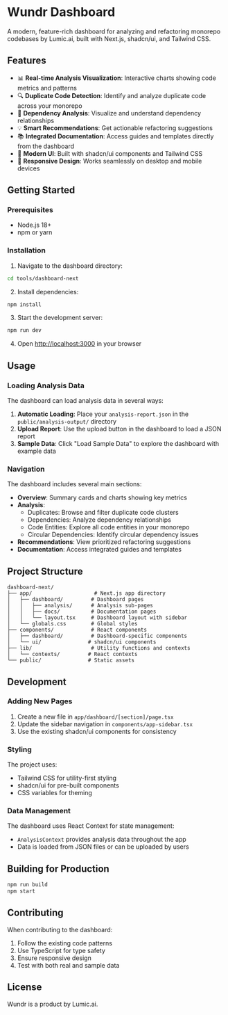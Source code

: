 # Wundr Dashboard

A modern, feature-rich dashboard for analyzing and refactoring monorepo codebases by Lumic.ai, built with Next.js, shadcn/ui, and Tailwind CSS.

## Features

- 📊 **Real-time Analysis Visualization**: Interactive charts showing code metrics and patterns
- 🔍 **Duplicate Code Detection**: Identify and analyze duplicate code across your monorepo
- 🔄 **Dependency Analysis**: Visualize and understand dependency relationships
- 💡 **Smart Recommendations**: Get actionable refactoring suggestions
- 📚 **Integrated Documentation**: Access guides and templates directly from the dashboard
- 🎨 **Modern UI**: Built with shadcn/ui components and Tailwind CSS
- 📱 **Responsive Design**: Works seamlessly on desktop and mobile devices

## Getting Started

### Prerequisites

- Node.js 18+
- npm or yarn

### Installation

1. Navigate to the dashboard directory:
```bash
cd tools/dashboard-next
```

2. Install dependencies:
```bash
npm install
```

3. Start the development server:
```bash
npm run dev
```

4. Open [http://localhost:3000](http://localhost:3000) in your browser

## Usage

### Loading Analysis Data

The dashboard can load analysis data in several ways:

1. **Automatic Loading**: Place your `analysis-report.json` in the `public/analysis-output/` directory
2. **Upload Report**: Use the upload button in the dashboard to load a JSON report
3. **Sample Data**: Click "Load Sample Data" to explore the dashboard with example data

### Navigation

The dashboard includes several main sections:

- **Overview**: Summary cards and charts showing key metrics
- **Analysis**:
  - Duplicates: Browse and filter duplicate code clusters
  - Dependencies: Analyze dependency relationships
  - Code Entities: Explore all code entities in your monorepo
  - Circular Dependencies: Identify circular dependency issues
- **Recommendations**: View prioritized refactoring suggestions
- **Documentation**: Access integrated guides and templates

## Project Structure

```
dashboard-next/
├── app/                    # Next.js app directory
│   ├── dashboard/         # Dashboard pages
│   │   ├── analysis/      # Analysis sub-pages
│   │   ├── docs/          # Documentation pages
│   │   └── layout.tsx     # Dashboard layout with sidebar
│   └── globals.css        # Global styles
├── components/            # React components
│   ├── dashboard/         # Dashboard-specific components
│   └── ui/               # shadcn/ui components
├── lib/                   # Utility functions and contexts
│   └── contexts/         # React contexts
└── public/               # Static assets
```

## Development

### Adding New Pages

1. Create a new file in `app/dashboard/[section]/page.tsx`
2. Update the sidebar navigation in `components/app-sidebar.tsx`
3. Use the existing shadcn/ui components for consistency

### Styling

The project uses:
- Tailwind CSS for utility-first styling
- shadcn/ui for pre-built components
- CSS variables for theming

### Data Management

The dashboard uses React Context for state management:
- `AnalysisContext` provides analysis data throughout the app
- Data is loaded from JSON files or can be uploaded by users

## Building for Production

```bash
npm run build
npm start
```

## Contributing

When contributing to the dashboard:
1. Follow the existing code patterns
2. Use TypeScript for type safety
3. Ensure responsive design
4. Test with both real and sample data

## License

Wundr is a product by Lumic.ai.
